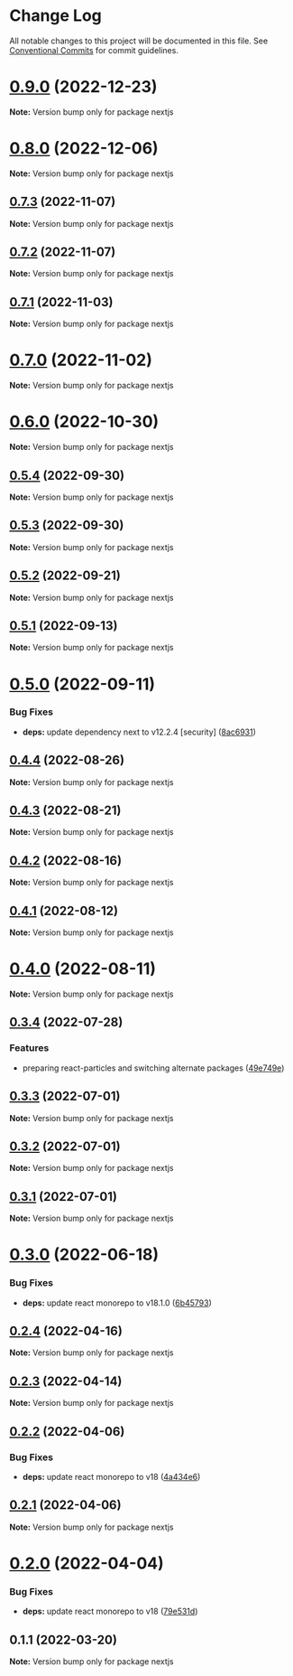 # Change Log

All notable changes to this project will be documented in this file.
See [Conventional Commits](https://conventionalcommits.org) for commit guidelines.

# [0.9.0](https://github.com/matteobruni/tsparticles/compare/nextjs@0.8.0...nextjs@0.9.0) (2022-12-23)

**Note:** Version bump only for package nextjs

# [0.8.0](https://github.com/matteobruni/tsparticles/compare/nextjs@0.7.3...nextjs@0.8.0) (2022-12-06)

**Note:** Version bump only for package nextjs

## [0.7.3](https://github.com/matteobruni/tsparticles/compare/nextjs@0.7.2...nextjs@0.7.3) (2022-11-07)

**Note:** Version bump only for package nextjs

## [0.7.2](https://github.com/matteobruni/tsparticles/compare/nextjs@0.7.1...nextjs@0.7.2) (2022-11-07)

**Note:** Version bump only for package nextjs

## [0.7.1](https://github.com/matteobruni/tsparticles/compare/nextjs@0.7.0...nextjs@0.7.1) (2022-11-03)

**Note:** Version bump only for package nextjs

# [0.7.0](https://github.com/matteobruni/tsparticles/compare/nextjs@0.6.0...nextjs@0.7.0) (2022-11-02)

**Note:** Version bump only for package nextjs

# [0.6.0](https://github.com/matteobruni/tsparticles/compare/nextjs@0.5.4...nextjs@0.6.0) (2022-10-30)

**Note:** Version bump only for package nextjs

## [0.5.4](https://github.com/matteobruni/tsparticles/compare/nextjs@0.5.3...nextjs@0.5.4) (2022-09-30)

**Note:** Version bump only for package nextjs

## [0.5.3](https://github.com/matteobruni/tsparticles/compare/nextjs@0.5.2...nextjs@0.5.3) (2022-09-30)

**Note:** Version bump only for package nextjs

## [0.5.2](https://github.com/matteobruni/tsparticles/compare/nextjs@0.5.1...nextjs@0.5.2) (2022-09-21)

**Note:** Version bump only for package nextjs

## [0.5.1](https://github.com/matteobruni/tsparticles/compare/nextjs@0.5.0...nextjs@0.5.1) (2022-09-13)

**Note:** Version bump only for package nextjs

# [0.5.0](https://github.com/matteobruni/tsparticles/compare/nextjs@0.4.4...nextjs@0.5.0) (2022-09-11)

### Bug Fixes

-   **deps:** update dependency next to v12.2.4 [security] ([8ac6931](https://github.com/matteobruni/tsparticles/commit/8ac6931121a264d986f96e0a59db517ccb404451))

## [0.4.4](https://github.com/matteobruni/tsparticles/compare/nextjs@0.4.2...nextjs@0.4.4) (2022-08-26)

**Note:** Version bump only for package nextjs

## [0.4.3](https://github.com/matteobruni/tsparticles/compare/nextjs@0.4.2...nextjs@0.4.3) (2022-08-21)

**Note:** Version bump only for package nextjs

## [0.4.2](https://github.com/matteobruni/tsparticles/compare/nextjs@0.4.1...nextjs@0.4.2) (2022-08-16)

**Note:** Version bump only for package nextjs

## [0.4.1](https://github.com/matteobruni/tsparticles/compare/nextjs@0.4.0...nextjs@0.4.1) (2022-08-12)

**Note:** Version bump only for package nextjs

# [0.4.0](https://github.com/matteobruni/tsparticles/compare/nextjs@0.3.4...nextjs@0.4.0) (2022-08-11)

**Note:** Version bump only for package nextjs

## [0.3.4](https://github.com/matteobruni/tsparticles/compare/nextjs@0.3.3...nextjs@0.3.4) (2022-07-28)

### Features

-   preparing react-particles and switching alternate packages ([49e749e](https://github.com/matteobruni/tsparticles/commit/49e749e90e076f0cb22eefe0f3399102f5b9fb35))

## [0.3.3](https://github.com/matteobruni/tsparticles/compare/nextjs@0.3.2...nextjs@0.3.3) (2022-07-01)

**Note:** Version bump only for package nextjs

## [0.3.2](https://github.com/matteobruni/tsparticles/compare/nextjs@0.3.1...nextjs@0.3.2) (2022-07-01)

**Note:** Version bump only for package nextjs

## [0.3.1](https://github.com/matteobruni/tsparticles/compare/nextjs@0.3.0...nextjs@0.3.1) (2022-07-01)

**Note:** Version bump only for package nextjs

# [0.3.0](https://github.com/matteobruni/tsparticles/compare/nextjs@0.2.4...nextjs@0.3.0) (2022-06-18)

### Bug Fixes

-   **deps:** update react monorepo to v18.1.0 ([6b45793](https://github.com/matteobruni/tsparticles/commit/6b457937c41d7681a2135dfcb6ff220e578f22bb))

## [0.2.4](https://github.com/matteobruni/tsparticles/compare/nextjs@0.2.3...nextjs@0.2.4) (2022-04-16)

**Note:** Version bump only for package nextjs

## [0.2.3](https://github.com/matteobruni/tsparticles/compare/nextjs@0.2.2...nextjs@0.2.3) (2022-04-14)

**Note:** Version bump only for package nextjs

## [0.2.2](https://github.com/matteobruni/tsparticles/compare/nextjs@0.2.1...nextjs@0.2.2) (2022-04-06)

### Bug Fixes

-   **deps:** update react monorepo to v18 ([4a434e6](https://github.com/matteobruni/tsparticles/commit/4a434e6217f7b65291da2a053af8f2ded70c879c))

## [0.2.1](https://github.com/matteobruni/tsparticles/compare/nextjs@0.2.0...nextjs@0.2.1) (2022-04-06)

**Note:** Version bump only for package nextjs

# [0.2.0](https://github.com/matteobruni/tsparticles/compare/nextjs@0.1.1...nextjs@0.2.0) (2022-04-04)

### Bug Fixes

-   **deps:** update react monorepo to v18 ([79e531d](https://github.com/matteobruni/tsparticles/commit/79e531dc77dd73c9493e30e9eb23f5620a860ea9))

## 0.1.1 (2022-03-20)

**Note:** Version bump only for package nextjs
